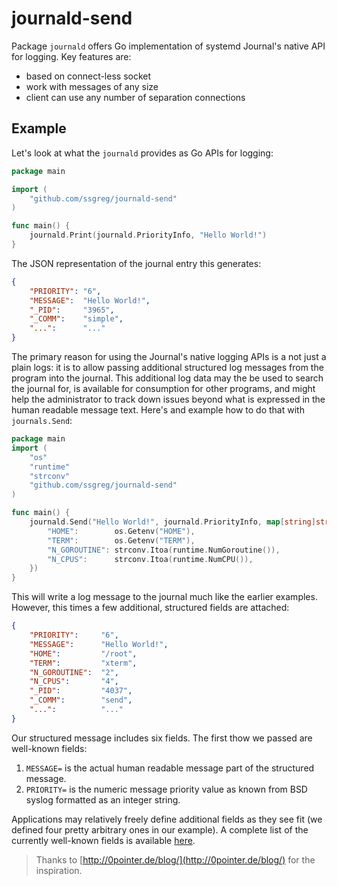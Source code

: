 # journald-send

Package `journald` offers Go implementation of systemd Journal's native API for logging. Key features are:

* based on connect-less socket
* work with messages of any size
* client can use any number of separation connections

## Example

Let's look at what the `journald` provides as Go APIs for logging:

```go
package main

import (
    "github.com/ssgreg/journald-send"
)

func main() {
    journald.Print(journald.PriorityInfo, "Hello World!")
}
```

The JSON representation of the journal entry this generates:

```json
{
    "PRIORITY": "6",
    "MESSAGE":  "Hello World!",
    "_PID":     "3965",
    "_COMM":    "simple",
    "...":      "..."
}
```

The primary reason for using the Journal's native logging APIs is a not just a plain logs: it is to allow passing additional structured log messages from the program into the journal. This additional log data may the be used to search the journal for, is available for consumption for other programs, and might help the administrator to track down issues beyond what is expressed in the human readable message text. Here's and example how to do that with `journals.Send`:

```go
package main
import (
    "os"
    "runtime"
    "strconv"
    "github.com/ssgreg/journald-send"
)

func main() {
    journald.Send("Hello World!", journald.PriorityInfo, map[string]string{
        "HOME":        os.Getenv("HOME"),
        "TERM":        os.Getenv("TERM"),
        "N_GOROUTINE": strconv.Itoa(runtime.NumGoroutine()),
        "N_CPUS":      strconv.Itoa(runtime.NumCPU()),
    })
}
```

This will write a log message to the journal much like the earlier examples. However, this times a few additional, structured fields are attached:

```json
{
    "PRIORITY":     "6",
    "MESSAGE":      "Hello World!",
    "HOME":         "/root",
    "TERM":         "xterm",
    "N_GOROUTINE":  "2",
    "N_CPUS":       "4",
    "_PID":         "4037",
    "_COMM":        "send",
    "...":          "..."
}
```

Our structured message includes six fields. The first thow we passed are well-known fields:

1. `MESSAGE=` is the actual human readable message part of the structured message.
1. `PRIORITY=` is the numeric message priority value as known from BSD syslog formatted as an integer string.

Applications may relatively freely define additional fields as they see fit (we defined four pretty arbitrary ones in our example). A complete list of the currently well-known fields is available [here](https://www.freedesktop.org/software/systemd/man/systemd.journal-fields.html).

> Thanks to [http://0pointer.de/blog/](http://0pointer.de/blog/) for the inspiration.
